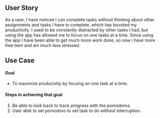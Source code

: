 ## User Story
As a user, I have noticed I can complete tasks without thinking about other assignments and tasks I have to complete, which has boosted my productivity. I used to be constantly distracted by other tasks I had, but using the app has allowed me to focus on one tasks at a time. Since using the app I have been able to get much more work done, so now i have more free tiem and am much less stressed. 

## Use Case

#### Goal
* To maximize producivity by focuing on one task at a time. 

#### Steps in achieving that goal
1. Be able to look back to track progress with the pomodoros.
2. User able to set pomodoro to set task to do without interruption. 




